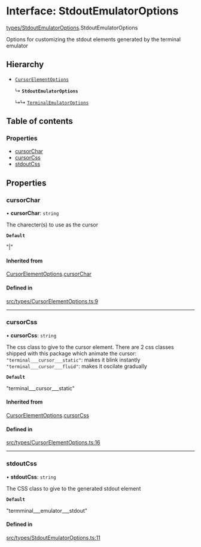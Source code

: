 # Interface: StdoutEmulatorOptions

[types/StdoutEmulatorOptions](../wiki/types.StdoutEmulatorOptions).StdoutEmulatorOptions

Options for customizing the stdout elements generated by the terminal emulator

## Hierarchy

- [`CursorElementOptions`](../wiki/types.CursorElementOptions.CursorElementOptions)

  ↳ **`StdoutEmulatorOptions`**

  ↳↳ [`TerminalEmulatorOptions`](../wiki/types.TerminalEmulatorOptions.TerminalEmulatorOptions)

## Table of contents

### Properties

- [cursorChar](../wiki/types.StdoutEmulatorOptions.StdoutEmulatorOptions#cursorchar)
- [cursorCss](../wiki/types.StdoutEmulatorOptions.StdoutEmulatorOptions#cursorcss)
- [stdoutCss](../wiki/types.StdoutEmulatorOptions.StdoutEmulatorOptions#stdoutcss)

## Properties

### cursorChar

• **cursorChar**: `string`

The charecter(s) to use as the cursor

**`Default`**

"|"

#### Inherited from

[CursorElementOptions](../wiki/types.CursorElementOptions.CursorElementOptions).[cursorChar](../wiki/types.CursorElementOptions.CursorElementOptions#cursorchar)

#### Defined in

[src/types/CursorElementOptions.ts:9](https://github.com/LucEnden/unix-terminal-emulator/blob/6aefb78/src/types/CursorElementOptions.ts#L9)

___

### cursorCss

• **cursorCss**: `string`

The css class to give to the cursor element. There are 2 css classes shipped with this package which animate the cursor:  
```"terminal___cursor___static"```: makes it blink instantly  
```"terminal___cursor___fluid"```: makes it oscilate gradually

**`Default`**

"terminal___cursor___static"

#### Inherited from

[CursorElementOptions](../wiki/types.CursorElementOptions.CursorElementOptions).[cursorCss](../wiki/types.CursorElementOptions.CursorElementOptions#cursorcss)

#### Defined in

[src/types/CursorElementOptions.ts:16](https://github.com/LucEnden/unix-terminal-emulator/blob/6aefb78/src/types/CursorElementOptions.ts#L16)

___

### stdoutCss

• **stdoutCss**: `string`

The CSS class to give to the generated stdout element

**`Default`**

"termminal___emulator___stdout"

#### Defined in

[src/types/StdoutEmulatorOptions.ts:11](https://github.com/LucEnden/unix-terminal-emulator/blob/6aefb78/src/types/StdoutEmulatorOptions.ts#L11)
